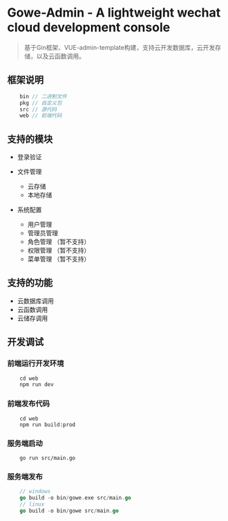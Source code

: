 # Gowe-Admin - A lightweight wechat cloud development console

> 基于Gin框架、VUE-admin-template构建，支持云开发数据库，云开发存储，以及云函数调用。

## 框架说明

```go
    bin // 二进制文件
    pkg // 自定义包
    src // 源代码 
    web // 前端代码
```

## 支持的模块

- 登录验证

- 文件管理
    - 云存储
    - 本地存储

- 系统配置
    - 用户管理 
    - 管理员管理
    - 角色管理 （暂不支持）
    - 权限管理 （暂不支持）
    - 菜单管理 （暂不支持）

## 支持的功能

- 云数据库调用
- 云函数调用
- 云储存调用

## 开发调试

### 前端运行开发环境

```js
    cd web
    npm run dev
```

### 前端发布代码

```
    cd web
    npm run build:prod
```

### 服务端启动

```
    go run src/main.go

```

### 服务端发布

```go
    // windows
    go build -o bin/gowe.exe src/main.go
    // linux
    go build -o bin/gowe src/main.go
```